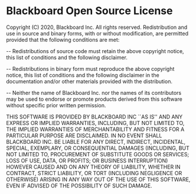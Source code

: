 # Blackboard Open Source License

 Copyright (C) 2020, Blackboard Inc.
 All rights reserved.
 Redistribution and use in source and binary forms, with or without
 modification, are permitted provided that the following conditions are met:

  -- Redistributions of source code must retain the above copyright
     notice, this list of conditions and the following disclaimer.

  -- Redistributions in binary form must reproduce the above copyright
     notice, this list of conditions and the following disclaimer in the
     documentation and/or other materials provided with the distribution.

  -- Neither the name of Blackboard Inc. nor the names of its contributors
     may be used to endorse or promote products derived from this
     software without specific prior written permission.

THIS SOFTWARE IS PROVIDED BY BLACKBOARD INC ``AS IS'' AND ANY
EXPRESS OR IMPLIED WARRANTIES, INCLUDING, BUT NOT LIMITED TO, THE IMPLIED
WARRANTIES OF MERCHANTABILITY AND FITNESS FOR A PARTICULAR PURPOSE ARE
DISCLAIMED. IN NO EVENT SHALL BLACKBOARD INC. BE LIABLE FOR ANY
DIRECT, INDIRECT, INCIDENTAL, SPECIAL, EXEMPLARY, OR CONSEQUENTIAL DAMAGES
(INCLUDING, BUT NOT LIMITED TO, PROCUREMENT OF SUBSTITUTE GOODS OR SERVICES;
LOSS OF USE, DATA, OR PROFITS; OR BUSINESS INTERRUPTION) HOWEVER CAUSED AND
ON ANY THEORY OF LIABILITY, WHETHER IN CONTRACT, STRICT LIABILITY, OR TORT
(INCLUDING NEGLIGENCE OR OTHERWISE) ARISING IN ANY WAY OUT OF THE USE OF THIS
SOFTWARE, EVEN IF ADVISED OF THE POSSIBILITY OF SUCH DAMAGE.